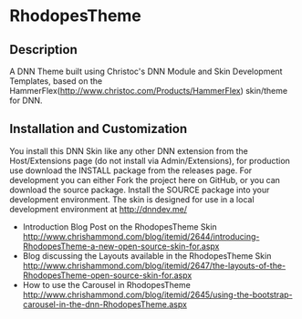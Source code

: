 RhodopesTheme
==========

Description
-----------
A DNN Theme built using Christoc's DNN Module and Skin Development Templates, based on the HammerFlex(http://www.christoc.com/Products/HammerFlex) skin/theme for DNN.

Installation and Customization
------------------------------
You install this DNN Skin like any other DNN extension from the Host/Extensions page (do not install via Admin/Extensions), for production use download the INSTALL package from the releases page. For development you can either Fork the project here on GitHub, or you can download the source package. Install the SOURCE package into your development environment. The skin is designed for use in a local development environment at http://dnndev.me/ 

* Introduction Blog Post on the RhodopesTheme Skin http://www.chrishammond.com/blog/itemid/2644/introducing-RhodopesTheme-a-new-open-source-skin-for.aspx
* Blog discussing the Layouts available in the RhodopesTheme Skin http://www.chrishammond.com/blog/itemid/2647/the-layouts-of-the-RhodopesTheme-open-source-skin-for.aspx
* How to use the Carousel in RhodopesTheme http://www.chrishammond.com/blog/itemid/2645/using-the-bootstrap-carousel-in-the-dnn-RhodopesTheme.aspx
